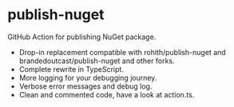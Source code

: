 # publish-nuget
GitHub Action for publishing NuGet package.

* Drop-in replacement compatible with rohith/publish-nuget and brandedoutcast/publish-nuget and other forks.
* Complete rewrite in TypeScript.
* More logging for your debugging journey.
* Verbose error messages and debug log.
* Clean and commented code, have a look at action.ts.
